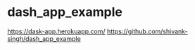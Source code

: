 # dash_app_example
https://dask-app.herokuapp.com/
https://github.com/shivank-singh/dash_app_example

